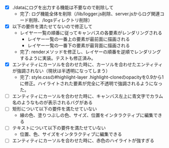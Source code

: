 * [x] ./dataにログを出力する機能は不要なので削除して
  - 完了: ログ機能全体を削除（/lib/logger.js削除、server.jsからログ関連コード削除、/logsディレクトリ削除）
* [x] 以下の要件を満たせてないので修正して
  - レイヤー一覧の順番に従ってキャンバスの各要素がレンダリングされる
    - レイヤー一覧の一番上の要素が最前面に描画される
    - レイヤー一覧の一番下の要素が最背面に描画される
  - 完了: renderメソッドを修正し、レイヤーの順番を逆順でレンダリングするように実装。テストも修正済み。
* [x] エンティティにカーソルを合わせた時に、カーソルを合わせたエンティティが強調されない（現状は半透明になってしまう）
  - 完了: style.cssの#highlight-layer .highlight-cloneのopacityを0.9から1に修正。ハイライトされた要素が完全に不透明で強調されるようになった。
* [ ] エンティティにカーソルを合わせた時に、キャンバス左上に青文字でカラム名のようなものが表示されるバグがある
* [ ] 矩形について以下の要件を満たせていない
  - 線の色、塗りつぶしの色、サイズ、位置をインタラクティブに編集できる
* [ ] テキストについて以下の要件を満たせていない
  - 位置、色、サイズをインタラクティブに編集できる
* [ ] エンティティにカーソルを合わせた時に、赤色のハイライトが強すぎる